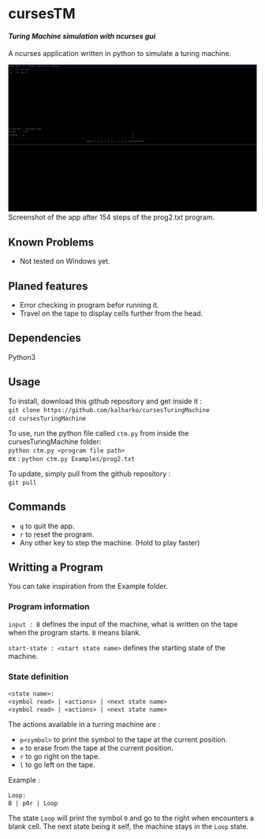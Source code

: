 # **cursesTM**

#### *Turing Machine simulation with ncurses gui*
A ncurses application written in python to simulate a turing machine.


![Screenshot of the app after 154 steps of the prog2.txt program](/ScreenShots/prog_screenshot.png)
Screenshot of the app after 154 steps of the prog2.txt program.

## **Known Problems**
- Not tested on Windows yet.

## **Planed features**
- Error checking in program befor running it.
- Travel on the tape to display cells further from the head.


## Dependencies
Python3

## Usage
To install, download this github repository and get inside it :  
`git clone https://github.com/kalharko/cursesTuringMachine`  
`cd cursesTuringMachine`

To use, run the python file called `ctm.py` from inside the cursesTuringMachine folder:  
 `python ctm.py <program file path>`  
 ex : `python ctm.py Examples/prog2.txt`

 To update, simply pull from the github repository :  
 `git pull`  

## Commands

- `q` to quit the app.
- `r` to reset the program.
- Any other key to step the machine. (Hold to play faster)


## **Writting a Program**
You can take inspiration from the Example folder.

### Program information

`input : B` defines the input of the machine, what is written on the tape when the program starts. `B` means blank.  

`start-state : <start state name>` defines the starting state of the machine.  

### State definition

```
<state name>:
<symbol read> | <actions> | <next state name>
<symbol read> | <actions> | <next state name>
```

The actions available in a turring machine are :
- `p<symbol>` to print the symbol to the tape at the current position.
- `e` to erase from the tape at the current position.
- `r` to go right on the tape.
- `l` to go left on the tape.

Example :  
```
Loop:
B | p0r | Loop
```

The state `Loop` will print the symbol `0` and go to the right when encounters a blank cell. The next state being it self, the machine stays in the `Loop` state.
